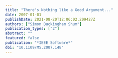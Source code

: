 ```yaml
---
title: "There's Nothing like a Good Argument..."
date: 2007-01-01
publishDate: 2021-08-20T12:06:02.209427Z
authors: ["Simon Buckingham Shum"]
publication_types: ["2"]
abstract: ""
featured: false
publication: "*IEEE Software*"
doi: "10.1109/MS.2007.148"
---
```


